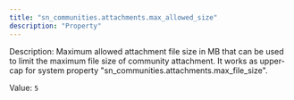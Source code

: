 ```yaml
---
title: "sn_communities.attachments.max_allowed_size"
description: "Property"
---
```


Description: Maximum allowed attachment file size in MB that can be used to limit the maximum file size of community attachment.
It works as upper-cap for system property "sn_communities.attachments.max_file_size".

Value: `5`